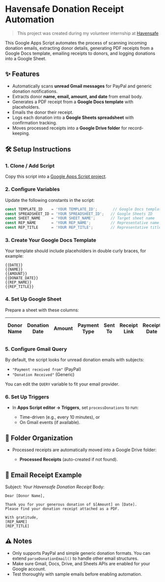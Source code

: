 # Havensafe Donation Receipt Automation

> This project was created during my volunteer internship at [Havensafe](https://havensafe.org)

This Google Apps Script automates the process of scanning incoming donation emails, extracting donor details, generating PDF receipts from a Google Docs template, emailing receipts to donors, and logging donations into a Google Sheet.

## ✨ Features

* Automatically scans **unread Gmail messages** for PayPal and generic donation notifications.
* Extracts donor **name, email, amount, and date** from email body.
* Generates a PDF receipt from a **Google Docs template** with placeholders.
* Emails the donor their receipt.
* Logs each donation into a **Google Sheets spreadsheet** with confirmation tracking.
* Moves processed receipts into a **Google Drive folder** for record-keeping.

## 🛠 Setup Instructions

### 1. Clone / Add Script

Copy this script into a [Google Apps Script project](https://script.google.com/).

### 2. Configure Variables

Update the following constants in the script:

```js
const TEMPLATE_ID    = 'YOUR TEMPLATE_ID';       // Google Docs template ID  
const SPREADSHEET_ID = 'YOUR SPREADSHEET_ID';   // Google Sheets ID  
const SHEET_NAME     = 'YOUR SHEET_NAME';       // Target sheet name  
const REP_NAME       = 'YOUR REP_NAME';         // Representative name  
const REP_TITLE      = 'YOUR REP_TITLE';        // Representative title  
```

### 3. Create Your Google Docs Template

Your template should include placeholders in double curly braces, for example:

```
{{DATE}}  
{{NAME}}  
{{AMOUNT}}  
{{DONATE_DATE}}  
{{REP_NAME}}  
{{REP_TITLE}}  
```

### 4. Set Up Google Sheet

Prepare a sheet with these columns:

| Donor Name | Donation Date | Amount | Payment Type | Sent To | Receipt Link | Receipt Date | Assigned To | Thank You Written? | Thank You Sent? | Note |
| ---------- | ------------- | ------ | ------------ | ------- | ------------ | ------------ | ----------- | ------------------ | --------------- | ---- |

### 5. Configure Gmail Query

By default, the script looks for unread donation emails with subjects:

* `"Payment received from"` (PayPal)
* `"Donation Received"` (Generic)

You can edit the `QUERY` variable to fit your email provider.

### 6. Set Up Triggers

* In **Apps Script editor → Triggers**, set `processDonations` to run:

  * Time-driven (e.g., every 10 minutes), or
  * On Gmail events (if available).

## 📂 Folder Organization

* Processed receipts are automatically moved into a Google Drive folder:

  * **Processed Receipts** (auto-created if not found).

## 📧 Email Receipt Example

Subject: *Your Havensafe Donation Receipt*
Body:

```
Dear [Donor Name],  

Thank you for your generous donation of $[Amount] on [Date].  
Please find your donation receipt attached as a PDF.  

With gratitude,  
[REP_NAME]  
[REP_TITLE]  
```

## ⚠️ Notes

* Only supports PayPal and simple generic donation formats. You can extend `parseDonationEmail()` to handle other email structures.
* Make sure Gmail, Docs, Drive, and Sheets APIs are enabled for your Google account.
* Test thoroughly with sample emails before enabling automation.

